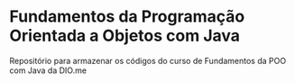 # Fundamentos da Programação Orientada a Objetos com Java

Repositório para armazenar os códigos do curso de Fundamentos da POO com Java da DIO.me
